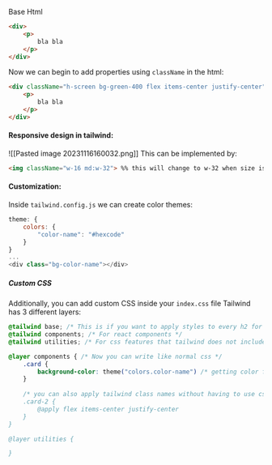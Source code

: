 
Base Html
```html
<div>
	<p>
		bla bla
	</p>
</div>
```

Now we can begin to add properties using `className` in the html:
```html
<div className="h-screen bg-green-400 flex items-center justify-center">
	<p>
		bla bla
	</p>
</div>
```

#### Responsive design in tailwind:
![[Pasted image 20231116160032.png]]
This can be implemented by:
```html
<img className="w-16 md:w-32"> %% this will change to w-32 when size is md %%
 ```

#### Customization:
Inside `tailwind.config.js` we can create color themes:
```js
theme: {
	colors: {
		"color-name": "#hexcode"
	}
}
...
<div class="bg-color-name"></div>
```

##### Custom CSS
Additionally, you can add custom CSS inside your `index.css` file
Tailwind has 3 different layers:
```css
@tailwind base; /* This is if you want to apply styles to every h2 for example */
@tailwind components; /* For react components */
@tailwind utilities; /* For css features that tailwind does not include, such as animations */

@layer components { /* Now you can write like normal css */
	.card {
		background-color: theme("colors.color-name") /* getting color from theme */
	} 
	
	/* you can also apply tailwind class names without having to use css in css*
	.card-2 {
		@apply flex items-center justify-center
	}
}

@layer utilities {

}
```